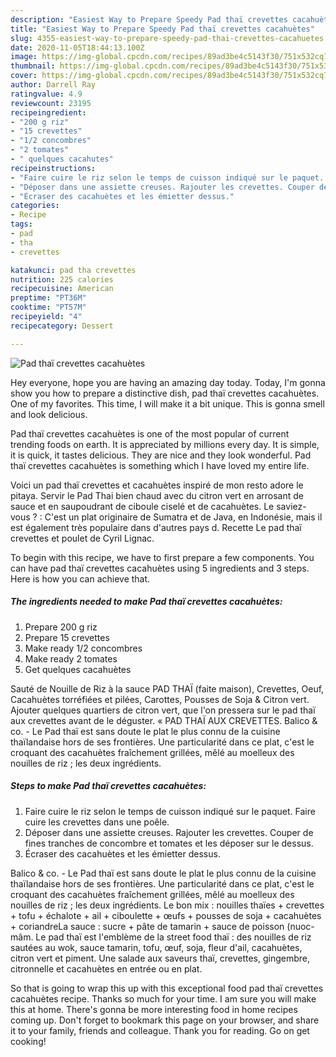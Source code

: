 ```yaml
---
description: "Easiest Way to Prepare Speedy Pad thaï crevettes cacahuètes"
title: "Easiest Way to Prepare Speedy Pad thaï crevettes cacahuètes"
slug: 4355-easiest-way-to-prepare-speedy-pad-thai-crevettes-cacahuetes
date: 2020-11-05T18:44:13.100Z
image: https://img-global.cpcdn.com/recipes/89ad3be4c5143f30/751x532cq70/pad-thai-crevettes-cacahuetes-photo-principale-de-la-recette.jpg
thumbnail: https://img-global.cpcdn.com/recipes/89ad3be4c5143f30/751x532cq70/pad-thai-crevettes-cacahuetes-photo-principale-de-la-recette.jpg
cover: https://img-global.cpcdn.com/recipes/89ad3be4c5143f30/751x532cq70/pad-thai-crevettes-cacahuetes-photo-principale-de-la-recette.jpg
author: Darrell Ray
ratingvalue: 4.9
reviewcount: 23195
recipeingredient:
- "200 g riz"
- "15 crevettes"
- "1/2 concombres"
- "2 tomates"
- " quelques cacahutes"
recipeinstructions:
- "Faire cuire le riz selon le temps de cuisson indiqué sur le paquet. Faire cuire les crevettes dans une poêle."
- "Déposer dans une assiette creuses. Rajouter les crevettes. Couper de fines tranches de concombre et tomates et les déposer sur le dessus."
- "Écraser des cacahuètes et les émietter dessus."
categories:
- Recipe
tags:
- pad
- tha
- crevettes

katakunci: pad tha crevettes 
nutrition: 225 calories
recipecuisine: American
preptime: "PT36M"
cooktime: "PT57M"
recipeyield: "4"
recipecategory: Dessert

---
```



![Pad thaï crevettes cacahuètes](https://img-global.cpcdn.com/recipes/89ad3be4c5143f30/751x532cq70/pad-thai-crevettes-cacahuetes-photo-principale-de-la-recette.jpg)

Hey everyone, hope you are having an amazing day today. Today, I'm gonna show you how to prepare a distinctive dish, pad thaï crevettes cacahuètes. One of my favorites. This time, I will make it a bit unique. This is gonna smell and look delicious.

Pad thaï crevettes cacahuètes is one of the most popular of current trending foods on earth. It is appreciated by millions every day. It is simple, it is quick, it tastes delicious. They are nice and they look wonderful. Pad thaï crevettes cacahuètes is something which I have loved my entire life.

Voici un pad thaï crevettes et cacahuètes inspiré de mon resto adore le pitaya. Servir le Pad Thai bien chaud avec du citron vert en arrosant de sauce et en saupoudrant de ciboule ciselé et de cacahuètes. Le saviez-vous ? : C&#39;est un plat originaire de Sumatra et de Java, en Indonésie, mais il est également très populaire dans d&#39;autres pays d. Recette Le pad thaï crevettes et poulet de Cyril Lignac.


To begin with this recipe, we have to first prepare a few components. You can have pad thaï crevettes cacahuètes using 5 ingredients and 3 steps. Here is how you can achieve that.

<!--inarticleads1-->

##### The ingredients needed to make Pad thaï crevettes cacahuètes:

1. Prepare 200 g riz
1. Prepare 15 crevettes
1. Make ready 1/2 concombres
1. Make ready 2 tomates
1. Get  quelques cacahuètes


Sauté de Nouille de Riz à la sauce PAD THAÏ (faite maison), Crevettes, Oeuf, Cacahuètes torréfiées et pilées, Carottes, Pousses de Soja &amp; Citron vert. Ajouter quelques quartiers de citron vert, que l&#39;on pressera sur le pad thaï aux crevettes avant de le déguster. « PAD THAÏ AUX CREVETTES. Balico &amp; co. - Le Pad thaï est sans doute le plat le plus connu de la cuisine thaïlandaise hors de ses frontières. Une particularité dans ce plat, c&#39;est le croquant des cacahuètes fraîchement grillées, mêlé au moelleux des nouilles de riz ; les deux ingrédients. 

<!--inarticleads2-->

##### Steps to make Pad thaï crevettes cacahuètes:

1. Faire cuire le riz selon le temps de cuisson indiqué sur le paquet. Faire cuire les crevettes dans une poêle.
1. Déposer dans une assiette creuses. Rajouter les crevettes. Couper de fines tranches de concombre et tomates et les déposer sur le dessus.
1. Écraser des cacahuètes et les émietter dessus.


Balico &amp; co. - Le Pad thaï est sans doute le plat le plus connu de la cuisine thaïlandaise hors de ses frontières. Une particularité dans ce plat, c&#39;est le croquant des cacahuètes fraîchement grillées, mêlé au moelleux des nouilles de riz ; les deux ingrédients. Le bon mix : nouilles thaïes + crevettes + tofu + échalote + ail + ciboulette + œufs + pousses de soja + cacahuètes + coriandreLa sauce : sucre + pâte de tamarin + sauce de poisson (nuoc-mâm. Le pad thaï est l&#39;emblème de la street food thaï : des nouilles de riz sautées au wok, sauce tamarin, tofu, œuf, soja, fleur d&#39;ail, cacahuètes, citron vert et piment. Une salade aux saveurs thaï, crevettes, gingembre, citronnelle et cacahuètes en entrée ou en plat. 

So that is going to wrap this up with this exceptional food pad thaï crevettes cacahuètes recipe. Thanks so much for your time. I am sure you will make this at home. There's gonna be more interesting food in home recipes coming up. Don't forget to bookmark this page on your browser, and share it to your family, friends and colleague. Thank you for reading. Go on get cooking!
